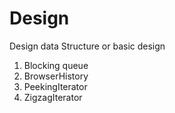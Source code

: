 # Design
Design data Structure or basic design
1) Blocking queue
2) BrowserHistory
3) PeekingIterator
4) ZigzagIterator
